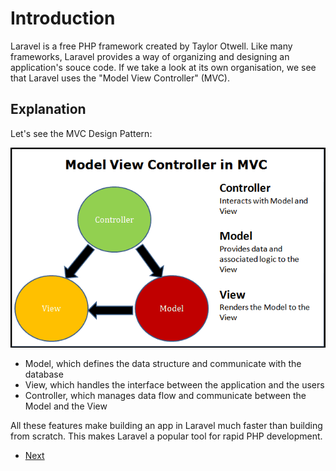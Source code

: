 # Introduction

Laravel is a free PHP framework created by Taylor Otwell. Like many frameworks, Laravel provides a way of organizing and designing an application's souce code. If we take a look at its own organisation, we see that Laravel uses the "Model View Controller" (MVC). 

## Explanation

Let's see the MVC Design Pattern:

![MCV](../assets/mvc.png)

- Model, which defines the data structure and communicate with the database
- View, which handles the interface between the application and the users
- Controller, which manages data flow and communicate between the Model and the View

All these features make building an app in Laravel much faster than building from scratch. This makes Laravel a popular tool for rapid PHP development.

- [Next](b.composer.md)